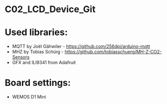 # C02_LCD_Device_Git

# Used libraries:

- MQTT by Joël Gähwiler - https://github.com/256dpi/arduino-mqtt
- MHZ by Tobias Schürg - https://github.com/tobiasschuerg/MH-Z-CO2-Sensors
- GFX and ILI9341 from Adafruit

# Board settings:
- WEMOS D1 Mini
